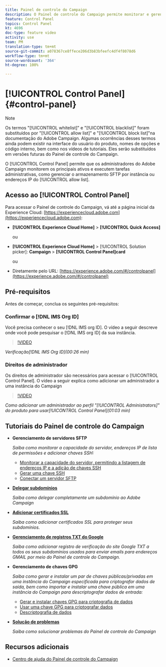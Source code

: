 ```yaml
---
title: Painel de controle do Campaign
description: O Painel de controle do Campaign permite monitorar e gerenciar o armazenamento SFTP por instância e endereços IP na lista de permissões.
feature: Control Panel
topics: Control Panel
kt: 4696
doc-type: feature video
activity: use
team: PM
translation-type: tm+mt
source-git-commit: a078367ce8ffece206d3b83bfeefc4df4f8078d6
workflow-type: tm+mt
source-wordcount: '364'
ht-degree: 100%

---
```



# [!UICONTROL Control Panel] {#control-panel}

>[!NOTE]
>
>Os termos &quot;[!UICONTROL whitelist]&quot; e &quot;[!UICONTROL blacklist]&quot; foram substituídos por &quot;[!UICONTROL allow list]&quot; e &quot;[!UICONTROL block list]&quot;na documentação do Adobe Campaign. Algumas ocorrências desses termos ainda podem existir na interface do usuário do produto, nomes de opções e código interno, bem como nos vídeos de tutoriais. Eles serão substituídos em versões futuras do Painel de controle do Campaign.

O [!UICONTROL Control Panel] permite que os administradores do Adobe Campaign monitorem os principais ativos e executem tarefas administrativas, como gerenciar o armazenamento SFTP por instância ou endereços IP do [!UICONTROL allow list].

## Acesso ao [!UICONTROL Control Panel]

Para acessar o Painel de controle do Campaign, vá até a página inicial da Experience Cloud: [https://experiencecloud.adobe.com](https://experiencecloud.adobe.com):

* **[!UICONTROL Experience Cloud Home]** > **[!UICONTROL Quick Access]**

   ou
* **[!UICONTROL Experience Cloud Home]**  > [!UICONTROL Solution picker]: **Campaign** > **[!UICONTROL Control Panel]card**

   ou

* Diretamente pelo URL: [https://experience.adobe.com/#/controlpanel](https://experience.adobe.com/#/controlpanel)

## Pré-requisitos

Antes de começar, conclua os seguintes pré-requisitos:

### Confirmar o [!DNL IMS Org ID]

Você precisa conhecer o seu [!DNL IMS org ID]. O vídeo a seguir descreve onde você pode pesquisar o [!DNL IMS org ID] da sua instância.

>[!VIDEO](https://video.tv.adobe.com/v/27183?quality=12)

*Verificação[!DNL IMS Org ID](00:26 min)*

### Direitos de administrador

Os direitos de administrador são necessários para acessar o [!UICONTROL Control Panel].
O vídeo a seguir explica como adicionar um administrador a uma instância do Campaign

>[!VIDEO](https://video.tv.adobe.com/v/27147?quality=12)

*Como adicionar um administrador ao perfil &quot;[!UICONTROL Administrators]&quot; do produto para usar[!UICONTROL Control Panel](01:03 min)*

## Tutoriais do Painel de controle do Campaign

* **Gerenciamento de servidores SFTP**

   *Saiba como monitorar a capacidade do servidor, endereços IP de lista de permissões e adicionar chaves SSH:*

   * [Monitorar a capacidade do servidor, permitindo a listagem de endereços IP e a adição de chaves SSH](/help/administrating/control-panel/monitoring-server-capacity-allow-listing-adding-ssh-key.md)
   * [Gerar uma chave SSH](/help/administrating/control-panel/generate-ssh-key.md)
   * [Conectar um servidor SFTP](/help/administrating/control-panel/connect-to-sftp-server.md)
* **[Delegar subdomínios](/help/administrating/control-panel/subdomain-delegation.md)**

   *Saiba como delegar completamente um subdomínio ao Adobe Campaign*
* **[Adicionar certificados SSL](/help/administrating/control-panel/adding-ssl-certificates.md)**

   *Saiba como adicionar certificados SSL para proteger seus subdomínios.*

* **[Gerenciamento de registros TXT do Google](/help/administrating/control-panel/google-txt-record-management.md)**

   *Saiba como adicionar registro de verificação do site Google TXT a todos os seus subdomínios usados para enviar emails para endereços GMAIL por meio do Painel de controle do Campaign.*

* **Gerenciamento de chaves GPG**

   *Saiba como gerar e instalar um par de chaves públicas/privadas em uma instância do Campaign especificada para criptografar dados de saída, bem como importar e instalar uma chave pública em uma instância do Campaign para descriptografar dados de entrada:*

   * [Gerar e instalar chaves GPG para criptografia de dados](./gpg-key-management/generating-and-installing-gpg-keys-for-data-encryption.md)
   * [Usar uma chave GPG para criptografar dados](./gpg-key-management/using-a-gpg-key-to-encrypt-data.md)
   * [Descriptografia de dados](./gpg-key-management/decrypting-data.md)

* **[Solução de problemas](/help/administrating/control-panel/trouble-shooting.md)**

   *Saiba como solucionar problemas do Painel de controle do Campaign*

## Recursos adicionais

* [Centro de ajuda do Painel de controle do Campaign](https://docs.adobe.com/content/help/pt-BR/control-panel/using/control-panel-home.translate.html)

